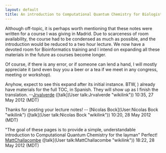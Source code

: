```yaml
---
layout: default
title: An introduction to Computational Quantum Chemistry for Biologists
---
```


Although off-topic, it is perhaps worth mentioning that these notes were written for a course I was giving in Madrid. Due to scarceness of room availability, the course had to be condensed as much as possible, and the introduction would be reduced to a two hour lecture. We now have a devoted room for Bioinformatics training and I intend on expanding all these materials in the future as courses become longer.

Of course, if there is any error, or if someone can lend a hand, I will mostly appreciate it (and even buy you a beer or a tea if we meet in any congress, meeting or workshop).

Anyhow, expect to see this expand after its initial instance. BTW, ) already have materials for the full TOC, in Spanish. They will show up as I finish the translation. --[Jrvalverde](User:Jrvalverde "wikilink") ([talk](User talk:Jrvalverde "wikilink")) 10:35, 27 May 2012 (MDT)

Thanks for posting your lecture notes! -- [Nicolas Bock](User:Nicolas Bock "wikilink") ([talk](User talk:Nicolas Bock "wikilink")) 10:20, 28 May 2012 (MDT)

"The goal of these pages is to provide a simple, understandable introduction to Computational Quantum Chemistry for the layman" Perfect! [MattChallacombe](User:MattChallacombe "wikilink") ([talk](User talk:MattChallacombe "wikilink")) 18:22, 28 May 2012 (MDT)
